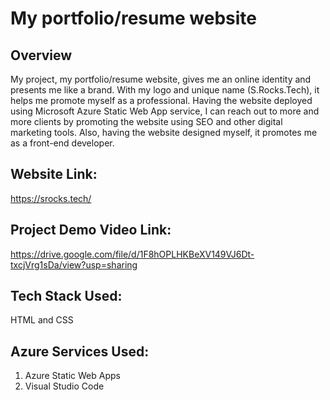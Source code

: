 # My portfolio/resume website

## Overview
My project, my portfolio/resume website, gives me an online identity and presents me like a brand. With my logo and unique name (S.Rocks.Tech), it helps me promote myself as a professional. Having the website deployed using Microsoft Azure Static Web App service, I can reach out to more and more clients by promoting the website using SEO and other digital marketing tools. Also, having the website designed myself, it promotes me as a front-end developer.

## Website Link:
https://srocks.tech/

## Project Demo Video Link:
https://drive.google.com/file/d/1F8hOPLHKBeXV149VJ6Dt-txcjVrg1sDa/view?usp=sharing

## Tech Stack Used:
HTML and CSS

## Azure Services Used:
1. Azure Static Web Apps
2. Visual Studio Code